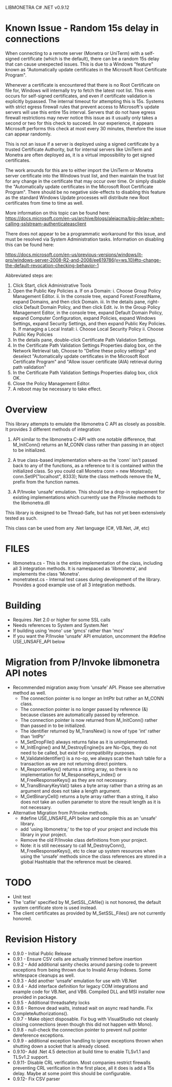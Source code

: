 LIBMONETRA C# .NET v0.9.12


Known Issue - Random 15s delay in connections
=============================================

When connecting to a remote server (Monetra or UniTerm) with a self-signed
certificate (which is the default), there can be a random 15s delay that can
cause unexpected issues.  This is due to a Windows "feature" known as
"Automatically update certificates in the Microsoft Root Certificate Program".

Whenever a certificate is encountered that there is no Root Certificate on file
for, Windows will internally try to fetch the latest root list.  This even
occurs for self-signed certificates, and even if certificate validation is
explicitly bypassed.  The internal timeout for attempting this is 15s.  Systems
with strict egress firewall rules that prevent access to Microsoft's update
servers will use this entire 15s interval.  Servers that do not have egress
firewall restrictions may never notice this issue as it usually only takes a
second or two for this check to succeed.  In our experience, it appears
Microsoft performs this check at most every 30 minutes, therefore the issue
can appear randomly.

This is not an issue if a server is deployed using a signed certificate by a
trusted Certificate Authority, but for internal servers like UniTerm and
Monetra are often deployed as, it is a virtual impossibility to get signed
certificates.

The work arounds for this are to either import the UniTerm or Monetra server
certificate into the Windows trust list, and then maintain the trust list for
any change in the certificate that may occur over time.  Or simply disable the
"Automatically update certificates in the Microsoft Root Certificate Program".
There should be no negative side-effects to disabling this feature as the
standard Windows Update processes will distribute new Root certificates from
time to time as well.

More information on this topic can be found here:
https://docs.microsoft.com/en-us/archive/blogs/alejacma/big-delay-when-calling-sslstream-authenticateasclient

There does not appear to be a programmatic workaround for this issue, and must
be resolved via System Administration tasks.  Information on disabling this
can be found here:

https://docs.microsoft.com/en-us/previous-versions/windows/it-pro/windows-server-2008-R2-and-2008/ee619786(v=ws.10)#to-change-the-default-revocation-checking-behavior-1

Abbreviated steps are:
 1. Click Start, click Administrative Tools
 2. Open the Public Key Policies
    a. If on a Domain:
       i.   Choose Group Policy Management Editor.
       ii.  In the console tree, expand Forest:ForestName, expand Domains, and
            then click Domain.
       iii. In the details pane, right-click Default Domain Policy, and then
            click Edit.
       iv.  In the Group Policy Management Editor, in the console tree, expand
            Default Domain Policy, expand Computer Configuration, expand
            Policies, expand Windows Settings, expand Security Settings, and
            then expand Public Key Policies.
    b. If managing a Local Install:
       i.   Choose Local Security Policy
       ii.  Choose Public Key Policies
 3. In the details pane, double-click Certificate Path Validation Settings.
 4. In the Certificate Path Validation Settings Properties dialog box, on the
    Network Retrieval tab, Choose to "Define these policy settings" and
    deselect "Automatically update certificates in the Microsoft Root
    Certificate Program" and "Allow issuer certificate (AIA) retrieval during
    path validation"
 5. In the Certificate Path Validation Settings Properties dialog box, click OK.
 6. Close the Policy Management Editor.
 7. A reboot may be necessary to take effect.


Overview
========

This library attempts to emulate the libmonetra C API as closely as possible.
It provides 3 different methods of integration:

  1. API similar to the libmonetra C-API with one notable difference, that M_InitConn()
     returns an M_CONN class rather than passing in an object to be initialized.

  2. A true class-based implementation where-as the 'conn' isn't passed back to
     any of the functions, as a reference to it is contained within the initialized
     class.  So you could call Monetra conn = new Monetra(); conn.SetIP("localhost", 8333);
     Note the class methods remove the M_ prefix from the function names.

  3. A P/Invoke 'unsafe' emulation.  This should be a drop-in replacement for
     existing implementations which currently use the P/Invoke methods to the libmonetra.dll

This library is designed to be Thread-Safe, but has not yet been extensively tested
as such.

This class can be used from any .Net language (C#, VB.Net, J#, etc)


FILES
=====
 - libmonetra.cs  - This is the entire implementation of the class, including all
                    3 integration methods.  It is namespaced as 'libmonetra', and
                    implements the class 'Monetra'.
 - monetratest.cs - Internal test cases during development of the library.  Provides
                    a good example use of all 3 integration methods.


Building
========
 - Requires .Net 2.0 or higher for some SSL calls
 - Needs references to System and System.Net
 - If building using 'mono' use 'gmcs' rather than 'mcs'
 - If you want the P/Invoke 'unsafe' API emulation, uncomment the #define USE_UNSAFE_API below


Migration from P/Invoke libmonetra API notes
============================================
 * Recommended migration away from 'unsafe' API.  Please see alternative method as well.
   - The connection pointer is no longer an IntPtr but rather an M_CONN class.
   - The connection pointer is no longer passed by reference (&) because classes are
     automatically passed by reference.
   - The connection pointer is now returned from M_InitConn() rather than passed in to
     be initialized.
   - The identifier returned by M_TransNew() is now of type 'int' rather than 'IntPtr'
   - M_SetDropFile() always returns false as it is unimplemented.
   - M_InitEngine() and M_DestroyEngine()s are No-Ops, they do not need to be called, but
     exist for compatibility purposes.
   - M_ValidateIdentifier() is a no-op, we always scan the hash table for a transaction
     as we are not returning direct pointers.
   - M_ResponseKeys() returns a string array, so there is no implementation for
     M_ResponseKeys_index() or M_FreeResponseKeys() as they are not necessary.
   - M_TransBinaryKeyVal() takes a byte array rather than a string as an argument and does not
     take a length argument.
   - M_GetBinaryCell() returns a byte array rather than a string, it also does not take
     an outlen parameter to store the result length as it is not necessary.
 * Alternative Migration from P/Invoke methods.
   - #define USE_UNSAFE_API below and compile this as an 'unsafe' library.
   - add 'using libmonetra;' to the top of your project and include this library in your project.
   - Remove the old P/Invoke class definitions from your project.
   - Note: it is still necessary to call M_DestroyConn(), M_FreeResponseKeys(), etc to
     clear up system resources when using the 'unsafe' methods since the class references
     are stored in a global Hashtable that the reference must be cleared.


TODO
====
 - Unit test
 - The 'cafile' specified by M_SetSSL_CAfile() is not honored, the default system
   certificate store is used instead.
 - The client certificates as provided by M_SetSSL_Files() are not currently honored.


Revision History
================
 * 0.9.0 - Initial Public Release
 * 0.9.1 - Ensure CSV cells are actually trimmed before insertion
 * 0.9.2 - Add additional sanity checks around parsing code to prevent
           exceptions from being thrown due to Invalid Array Indexes.
           Some whitespace cleanups as well.
 * 0.9.3 - Add another 'unsafe' emulation for use with VB.Net
 * 0.9.4 - Add interface definition for legacy COM integrations and example
           code for VB.Net, and VB6.  Compiled DLL and MSI installer now
           provided in package.
 * 0.9.5 - Additional threadsafety locks
 * 0.9.6 - Remove dead waits, instead wait on async read handle.
           Fix CompleteAuthorizations().
 * 0.9.7 - Make object disposable.  Fix bug with VisualStudio not cleanly
           closing connections (even though this did not happen with Mono).
 * 0.9.8 - null-check the connection pointer to prevent null pointer
           dereference exceptions.
 * 0.9.9 - additional exception handling to ignore exceptions thrown
           when shutting down a socket that is already closed.
 * 0.9.10- Add .Net 4.5 detection at build time to enable TLSv1.1 and
           TLSv1.2 support.
 * 0.9.11- Disable CRL verification.  Most companies restrict firewalls
           preventing CRL verification in the first place, all it does
           is add a 15s delay.  Maybe at some point this should be configurable.
 * 0.9.12- Fix CSV parser
